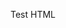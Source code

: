 <link rel="stylesheet" href="https://unpkg.com/leaflet@1.9.4/dist/leaflet.css"
   integrity="sha256-p4NxAoJBhIIN+hmNHrzRCf9tD/miZyoHS5obTRR9BMY="
   crossorigin=""/>
   
<!-- Make sure you put this AFTER Leaflet's CSS -->
<script src="https://unpkg.com/leaflet@1.9.4/dist/leaflet.js" integrity="sha256-20nQCchB9co0qIjJZRGuk2/Z9VM+kNiyxNV1lvTlZBo=" crossorigin=""></script>

Test
HTML


 <div id="map" style="height:200px"></div>

